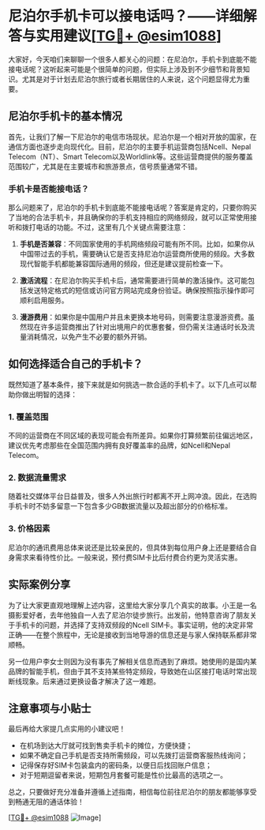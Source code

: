 # 尼泊尔手机卡可以接电话吗？——详细解答与实用建议[[TG💪+ @esim1088](https://t.me/s/esim1088)]

大家好，今天咱们来聊聊一个很多人都关心的问题：在尼泊尔，手机卡到底能不能接电话呢？这听起来可能是个很简单的问题，但实际上涉及到不少细节和背景知识。尤其是对于计划去尼泊尔旅行或者长期居住的人来说，这个问题显得尤为重要。

## 尼泊尔手机卡的基本情况

首先，让我们了解一下尼泊尔的电信市场现状。尼泊尔是一个相对开放的国家，在通信方面也逐步走向现代化。目前，尼泊尔的主要手机运营商包括Ncell、Nepal Telecom（NT）、Smart Telecom以及Worldlink等。这些运营商提供的服务覆盖范围较广，尤其是在主要城市和旅游景点，信号质量通常不错。

### 手机卡是否能接电话？

那么问题来了，尼泊尔的手机卡到底能不能接电话呢？答案是肯定的，只要你购买了当地的合法手机卡，并且确保你的手机支持相应的网络频段，就可以正常使用接听和拨打电话的功能。不过，这里有几个关键点需要注意：

1. **手机是否兼容**：不同国家使用的手机网络频段可能有所不同。比如，如果你从中国带过去的手机，需要确认它是否支持尼泊尔运营商所使用的频段。大多数现代智能手机都能兼容国际通用的频段，但还是建议提前检查一下。
   
2. **激活流程**：在尼泊尔购买手机卡后，通常需要进行简单的激活操作。这可能包括发送特定格式的短信或访问官方网站完成身份验证。确保按照指示操作即可顺利启用服务。

3. **漫游费用**：如果你是中国用户并且未更换本地号码，则需要注意漫游资费。虽然现在许多运营商推出了针对出境用户的优惠套餐，但仍需关注通话时长及流量消耗情况，以免产生不必要的额外开销。

## 如何选择适合自己的手机卡？

既然知道了基本条件，接下来就是如何挑选一款合适的手机卡了。以下几点可以帮助你做出明智的选择：

### 1. 覆盖范围
不同的运营商在不同区域的表现可能会有所差异。如果你打算频繁前往偏远地区，建议优先考虑那些在全国范围内拥有良好覆盖率的品牌，如Ncell和Nepal Telecom。

### 2. 数据流量需求
随着社交媒体平台日益普及，很多人外出旅行时都离不开上网冲浪。因此，在选购手机卡时不妨多留意一下包含多少GB数据流量以及超出部分的价格标准。

### 3. 价格因素
尼泊尔的通讯费用总体来说还是比较亲民的，但具体到每位用户身上还是要结合自身需求来看待性价比。一般来说，预付费SIM卡比后付费合约更为灵活实惠。

## 实际案例分享

为了让大家更直观地理解上述内容，这里给大家分享几个真实的故事。小王是一名摄影爱好者，去年他独自一人去了尼泊尔徒步旅行。出发前，他特意咨询了朋友关于手机卡的问题，并选择了支持双频段的Ncell SIM卡。事实证明，他的决定非常正确——在整个旅程中，无论是接收到当地导游的信息还是与家人保持联系都非常顺畅。

另一位用户李女士则因为没有事先了解相关信息而遇到了麻烦。她使用的是国内某品牌的智能手机，但由于其不支持某些特定频段，导致她在山区接打电话时常出现断线现象。后来通过更换设备才解决了这一难题。

## 注意事项与小贴士

最后再给大家提几点实用的小建议吧！

- 在机场到达大厅就可找到售卖手机卡的摊位，方便快捷；
- 如果不确定自己手机是否支持所需频段，可以先拨打运营商客服热线询问；
- 记得保存好SIM卡包装盒内的密码条，以便日后找回账户信息；
- 对于短期逗留者来说，短期包月套餐可能是性价比最高的选项之一。

总之，只要做好充分准备并遵循上述指南，相信每位前往尼泊尔的朋友都能够享受到畅通无阻的通话体验！

[[TG💪+ @esim1088](https://t.me/s/esim1088) ![Image](https://i.postimg.cc/4NQfJmqS/Snipaste-2025-05-13-00-14-12.png)]